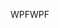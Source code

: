<span data-ttu-id="80b7b-101">WPF</span><span class="sxs-lookup"><span data-stu-id="80b7b-101">WPF</span></span>